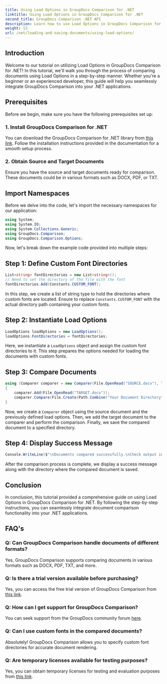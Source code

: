 ```yaml
---
title: Using Load Options in GroupDocs Comparison for .NET
linktitle: Using Load Options in GroupDocs Comparison for .NET
second_title: GroupDocs.Comparison .NET API
description: Learn how to use Load Options in GroupDocs Comparison for .NET to compare documents with custom fonts seamlessly.
weight: 13
url: /net/loading-and-saving-documents/using-load-options/
---
```

## Introduction
Welcome to our tutorial on utilizing Load Options in GroupDocs Comparison for .NET! In this tutorial, we'll walk you through the process of comparing documents using Load Options in a step-by-step manner. Whether you're a beginner or an experienced developer, this guide will help you seamlessly integrate GroupDocs Comparison into your .NET applications.
## Prerequisites
Before we begin, make sure you have the following prerequisites set up:
### 1. Install GroupDocs Comparison for .NET
You can download the GroupDocs Comparison for .NET library from [this link](https://releases.groupdocs.com/comparison/net/). Follow the installation instructions provided in the documentation for a smooth setup process.
### 2. Obtain Source and Target Documents
Ensure you have the source and target documents ready for comparison. These documents could be in various formats such as DOCX, PDF, or TXT.
## Import Namespaces
Before we delve into the code, let's import the necessary namespaces for our application:
```csharp
using System;
using System.IO;
using System.Collections.Generic;
using GroupDocs.Comparison;
using GroupDocs.Comparison.Options;
```
Now, let's break down the example code provided into multiple steps:
## Step 1: Define Custom Font Directories
```csharp
List<string> fontDirectories = new List<string>();
// Need to set the directory of the file with the font
fontDirectories.Add(Constants.CUSTOM_FONT);
```
In this step, we create a list of string type to hold the directories where custom fonts are located. Ensure to replace `Constants.CUSTOM_FONT` with the actual directory path containing your custom fonts.
## Step 2: Instantiate Load Options
```csharp
LoadOptions loadOptions = new LoadOptions();
loadOptions.FontDirectories = fontDirectories;
```
Here, we instantiate a `LoadOptions` object and assign the custom font directories to it. This step prepares the options needed for loading the documents with custom fonts.
## Step 3: Compare Documents
```csharp
using (Comparer comparer = new Comparer(File.OpenRead("SOURCE.docx"), loadOptions))
{
    comparer.Add(File.OpenRead("TARGET.docx"));
    comparer.Compare(File.Create(Path.Combine("Your Document Directory", "RESULT.docx")));
}
```
Now, we create a `Comparer` object using the source document and the previously defined load options. Then, we add the target document to the comparer and perform the comparison. Finally, we save the compared document to a specified directory.
## Step 4: Display Success Message
```csharp
Console.WriteLine($"\nDocuments compared successfully.\nCheck output in {Directory.GetCurrentDirectory()}.");
```
After the comparison process is complete, we display a success message along with the directory where the compared document is saved.
## Conclusion
In conclusion, this tutorial provided a comprehensive guide on using Load Options in GroupDocs Comparison for .NET. By following the step-by-step instructions, you can seamlessly integrate document comparison functionality into your .NET applications.
## FAQ's
### Q: Can GroupDocs Comparison handle documents of different formats?
Yes, GroupDocs Comparison supports comparing documents in various formats such as DOCX, PDF, TXT, and more.
### Q: Is there a trial version available before purchasing?
Yes, you can access the free trial version of GroupDocs Comparison from [this link](https://releases.groupdocs.com/).
### Q: How can I get support for GroupDocs Comparison?
You can seek support from the GroupDocs community forum [here](https://forum.groupdocs.com/c/comparison/12).
### Q: Can I use custom fonts in the compared documents?
Absolutely! GroupDocs Comparison allows you to specify custom font directories for accurate document rendering.
### Q: Are temporary licenses available for testing purposes?
Yes, you can obtain temporary licenses for testing and evaluation purposes from [this link](https://purchase.groupdocs.com/temporary-license/).
